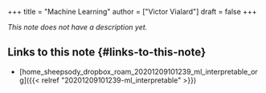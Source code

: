 +++
title = "Machine Learning"
author = ["Victor Vialard"]
draft = false
+++

_This note does not have a description yet._

## Links to this note {#links-to-this-note}

- [home\_sheepsody\_dropbox\_roam\_20201209101239\_ml\_interpretable\_org]({{< relref "20201209101239-ml_interpretable" >}})

